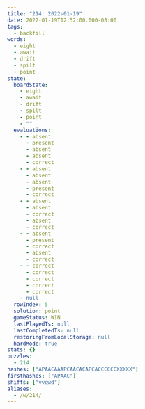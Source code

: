 ```yaml
---
title: "214: 2022-01-19"
date: 2022-01-19T12:52:00.000-08:00
tags:
  - backfill
words:
  - eight
  - await
  - drift
  - spilt
  - point
state:
  boardState:
    - eight
    - await
    - drift
    - spilt
    - point
    - ""
  evaluations:
    - - absent
      - present
      - absent
      - absent
      - correct
    - - absent
      - absent
      - absent
      - present
      - correct
    - - absent
      - absent
      - correct
      - absent
      - correct
    - - absent
      - present
      - correct
      - absent
      - correct
    - - correct
      - correct
      - correct
      - correct
      - correct
    - null
  rowIndex: 5
  solution: point
  gameStatus: WIN
  lastPlayedTs: null
  lastCompletedTs: null
  restoringFromLocalStorage: null
  hardMode: true
stats: {}
puzzles:
  - 214
hashes: ["APAACAAAPCAACACAPCACCCCCCXXXXX"]
firsthashes: ["APAAC"]
shifts: ["vvqwd"]
aliases:
  - /w/214/
---
```

<!-- more -->
